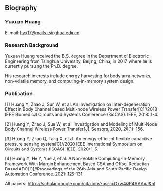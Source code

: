 ## Biography

### Yuxuan Huang

E-mail: hyx17@mails.tsinghua.edu.cn

### Research Background

Yuxuan Huang received the B.S. degree in the Department of Electronic Engineering from Tsinghua University, Beijing, China, in 2017, where he is currently pursuing the Ph.D. degree.

His research interests include energy harvesting for body area networks, non-volatile memory, and computing-in-memory system design.

### Publication

[1] Huang Y, Zhao J, Sun W, et al. An Investigation on Inter-degeneration Effect in Body Channel Based Multi-node Wireless Power Transfer[C]//2018 IEEE Biomedical Circuits and Systems Conference (BioCAS). IEEE, 2018: 1-4.

[2] Huang Y, Zhao J, Sun W, et al. Investigation and Modeling of Multi-Node Body Channel Wireless Power Transfer[J]. Sensors, 2020, 20(1): 156.

[3] Huang Y, Zhao Q, Tang X, et al. An energy-efficient flexible capacitive pressure sensing system[C]//2020 IEEE International Symposium on Circuits and Systems (ISCAS). IEEE, 2020: 1-5.

[4] Huang Y, He Y, Yue J, et al. A Non-Volatile Computing-In-Memory Framework With Margin Enhancement Based CSA and Offset Reduction Based ADC[C]//Proceedings of the 26th Asia and South Pacific Design Automation Conference. 2021: 126-131.

All papers: https://scholar.google.com/citations?user=Gxw4QP4AAAAJ&hl
